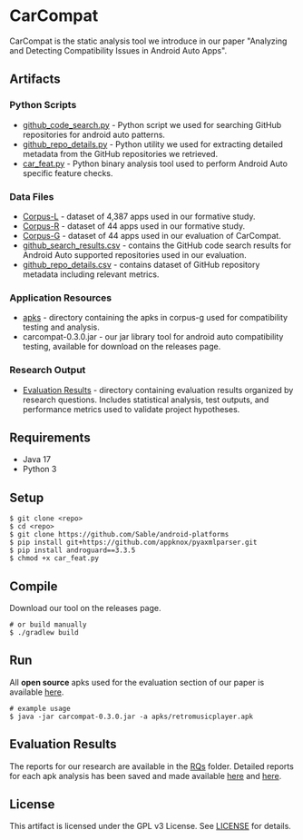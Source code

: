 # CarCompat

CarCompat is the static analysis tool we introduce in our paper "Analyzing and Detecting Compatibility Issues in Android Auto Apps".


## Artifacts

### Python Scripts
- [github_code_search.py](/github_code_search.py) - Python script we used for searching GitHub repositories for android auto patterns. 
- [github_repo_details.py](/github_repo_details.py) - Python utility we used for extracting detailed metadata from the GitHub repositories we retrieved.
- [car_feat.py](/car_feat.py) - Python binary analysis tool used to perform Android Auto specific feature checks.

### Data Files
- [Corpus-L](/RQs/RQ1/Corpus-L.csv) - dataset of 4,387 apps used in our formative study.
- [Corpus-R](/RQs/RQ2/Corpus-R.csv) - dataset of 44 apps used in our formative study.
- [Corpus-G](/RQs/RQ3/Corpus-G.csv) - dataset of 44 apps used in our evaluation of CarCompat.
- [github_search_results.csv](/github_search_results.csv) - contains the GitHub code search results for Android Auto supported repositories used in our evaluation.
- [github_repo_details.csv](/github_repo_details.csv) - contains dataset of GitHub repository metadata including relevant metrics.

### Application Resources
- [apks](/apks) - directory containing the apks in corpus-g used for compatibility testing and analysis.
- carcompat-0.3.0.jar - our jar library tool for android auto compatibility testing, available for download on the releases page.

### Research Output
- [Evaluation Results](/RQs/) - directory containing evaluation results organized by research questions. Includes statistical analysis, test outputs, and performance metrics used to validate project hypotheses.


## Requirements

- Java 17
- Python 3

## Setup

```shell
$ git clone <repo>
$ cd <repo>
$ git clone https://github.com/Sable/android-platforms
$ pip install git+https://github.com/appknox/pyaxmlparser.git
$ pip install androguard==3.3.5
$ chmod +x car_feat.py
```

## Compile

Download our tool on the releases page.

```shell
# or build manually
$ ./gradlew build
```

## Run

All **open source** apks used for the evaluation section of our paper is available [here](apks/).

```shell
# example usage
$ java -jar carcompat-0.3.0.jar -a apks/retromusicplayer.apk
```

## Evaluation Results

The reports for our research are available in the [RQs](/RQs/) folder.
Detailed reports for each apk analysis has been saved and made available [here](RQs/RQ4&5/) and [here](RQs/RQ3/).

## License
This artifact is licensed under the GPL v3 License. See [LICENSE](LICENSE) for details.
